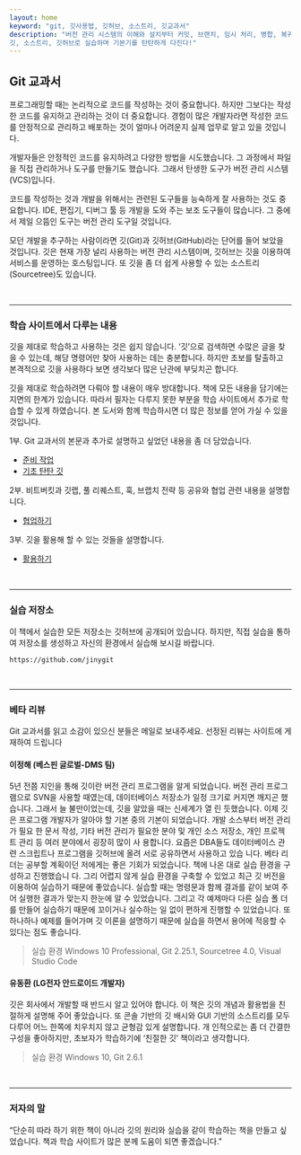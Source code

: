 ```yaml
---
layout: home
keyword: "git, 깃사용법, 깃허브, 소스트리, 깃교과서"
description: "버전 관리 시스템의 이해와 설치부터 커밋, 브랜치, 임시 처리, 병합, 복귀, 서브모듈, 태그까지
깃, 소스트리, 깃허브로 실습하며 기본기를 탄탄하게 다진다!"
---
```

## Git 교과서
프로그래밍할 때는 논리적으로 코드를 작성하는 것이 중요합니다. 하지만 그보다는 작성한 코드를 유지하고 관리하는 것이 더 중요합니다. 경험이 많은 개발자라면 작성한 코드를 안정적으로 관리하고 배포하는 것이 얼마나 어려운지 실제 업무로 알고 있을 것입니다. 

개발자들은 안정적인 코드를 유지하려고 다양한 방법을 시도했습니다. 그 과정에서 파일을 직접 관리하거나 도구를 만들기도 했습니다. 그래서 탄생한 도구가 버전 관리 시스템(VCS)입니다.

코드를 작성하는 것과 개발을 위해서는 관련된 도구들을 능숙하게 잘 사용하는 것도 중요합니다. IDE, 편집기, 디버그 툴 등 개발을 도와 주는 보조 도구들이 많습니다. 그 중에서 제일 으뜸인 도구는 버전 관리 도구일 것입니다.

모던 개발을 추구하는 사람이라면 깃(Git)과 깃허브(GitHub)라는 단어를 들어 보았을 것입니다. 깃은 현재 가장 널리 사용하는 버전 관리 시스템이며, 깃허브는 깃을 이용하여 서비스를 운영하는 호스팅입니다. 또 깃을 좀 더 쉽게 사용할 수 있는 소스트리(Sourcetree)도 있습니다.

<br>
<hr>

### 학습 사이트에서 다루는 내용
깃을 제대로 학습하고 사용하는 것은 쉽지 않습니다. ‘깃’으로 검색하면 수많은 글을 찾을 수 있는데, 해당 명령어만 찾아 사용하는 데는 충분합니다. 하지만 초보를 탈출하고 본격적으로 깃을 사용하다 보면 생각보다 많은 난관에 부딪치곤 합니다.   

깃을 제대로 학습하려면 다뤄야 할 내용이 매우 방대합니다. 책에 모든 내용을 담기에는 지면의 한계가 있습니다. 따라서 필자는 다루지 못한 부분을 학습 사이트에서 추가로 학습할 수 있게 하였습니다. 본 도서와 함께 학습하시면 더 많은 정보를 얻어 가실 수 있을 것입니다.  

1부. Git 교과서의 본문과 추가로 설명하고 싶었던 내용을 좀 더 담았습니다.  
* [준비 작업](setup)
* [기초 탄탄 깃](text)

2부. 비트버킷과 깃랩, 풀 리퀘스트, 훅, 브랩치 전략 등 공유와 협업 관련 내용을 설명합니다.  
* [협업하기](part2)

3부. 깃을 활용해 할 수 있는 것들을 설명합니다.  
* [활용하기](part3)
 

<br>
<hr>

### 실습 저장소
이 책에서 실습한 모든 저장소는 깃허브에 공개되어 있습니다. 하지만, 직접 실습을 통하여 저장소를 생성하고 자신의 환경에서 실습해 보시길 바랍니다.

```
https://github.com/jinygit
```

<br>
<hr>

### 베타 리뷰
Git 교과서를 읽고 소감이 있으신 분들은 메일로 보내주세요. 선정된 리뷰는 사이트에 게재하여 드립니다

#### 이정해 (베스핀 글로벌-DMS 팀)
5년 전쯤 지인을 통해 깃이란 버전 관리 프로그램을 알게 되었습니다. 버전 관리 프로그램으로 SVN을 사용할 때였는데,
데이터베이스 저장소가 일정 크기로 커지면 깨지곤 했습니다. 그래서 늘 불만이었는데, 깃을 알았을 때는 신세계가 열
린 듯했습니다. 이제 깃은 프로그램 개발자가 알아야 할 기본 중의 기본이 되었습니다. 개발 소스부터 버전 관리가 필요
한 문서 작성, 기타 버전 관리가 필요한 분야 및 개인 소스 저장소, 개인 프로젝트 관리 등 여러 분야에서 굉장히 많이 사
용합니다. 요즘은 DBA들도 데이터베이스 관련 스크립트나 프로그램을 깃허브에 올려 서로 공유하면서 사용하고 있습
니다. 베타 리더는 공부할 계획이던 저에게는 좋은 기회가 되었습니다. 책에 나온 대로 실습 환경을 구성하고 진행했습니
다. 그리 어렵지 않게 실습 환경을 구축할 수 있었고 최근 깃 버전을 이용하여 실습하기 때문에 좋았습니다. 실습할 때는
명령문과 함께 결과를 같이 보여 주어 실행한 결과가 맞는지 한눈에 알 수 있었습니다. 그리고 각 예제마다 다른 실습 폴
더를 만들어 실습하기 때문에 꼬이거나 실수하는 일 없이 편하게 진행할 수 있었습니다. 또 하나하나 예제를 들어가며 깃
이론을 설명하기 때문에 실습을 하면서 용어에 적응할 수 있다는 점도 좋습니다.

> 실습 환경 Windows 10 Professional, Git 2.25.1, Sourcetree 4.0, Visual Studio Code

#### 유동환 (LG전자 안드로이드 개발자)
깃은 회사에서 개발할 때 반드시 알고 있어야 합니다. 이 책은 깃의 개념과 활용법을 친절하게 설명해 주어 좋았습니다.
또 콘솔 기반의 깃 배시와 GUI 기반의 소스트리를 모두 다루어 어느 한쪽에 치우치지 않고 균형감 있게 설명합니다. 개
인적으로는 좀 더 간결한 구성을 좋아하지만, 초보자가 학습하기에 ‘친절한 깃’ 책이라고 생각합니다.

> 실습 환경 Windows 10, Git 2.6.1

<br>
<hr>

### 저자의 말
“단순히 따라 하기 위한 책이 아니라 
깃의 원리와 실습을 같이 학습하는 책을 만들고 싶었습니다. 책과 학습 사이트가 많은 분께 도움이 되면 좋겠습니다."


<br><br><br>